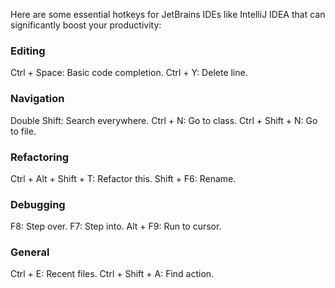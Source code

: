 Here are some essential hotkeys for JetBrains IDEs like IntelliJ IDEA that can significantly boost your productivity:

### Editing

Ctrl + Space: Basic code completion.
Ctrl + Y: Delete line.

### Navigation

Double Shift: Search everywhere.
Ctrl + N: Go to class.
Ctrl + Shift + N: Go to file.

### Refactoring

Ctrl + Alt + Shift + T: Refactor this.
Shift + F6: Rename.

### Debugging

F8: Step over.
F7: Step into.
Alt + F9: Run to cursor.

### General

Ctrl + E: Recent files.
Ctrl + Shift + A: Find action.

